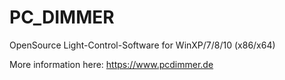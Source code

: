 # PC_DIMMER
OpenSource Light-Control-Software for WinXP/7/8/10 (x86/x64)


More information here:
https://www.pcdimmer.de
